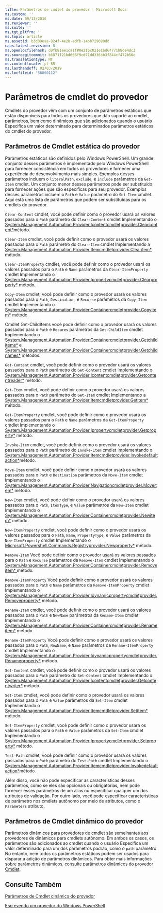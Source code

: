 ```yaml
---
title: Parâmetros de cmdlet do provedor | Microsoft Docs
ms.custom: ''
ms.date: 09/13/2016
ms.reviewer: ''
ms.suite: ''
ms.tgt_pltfrm: ''
ms.topic: article
ms.assetid: b3d09eaa-924f-4e2b-adfb-14bb729090dd
caps.latest.revision: 8
ms.openlocfilehash: d0fb81ee1ca1f80e216c021e1bd64771b8de4dc3
ms.sourcegitcommit: b6871f21bd666f9cd71dd336bb3f844cf472b56c
ms.translationtype: MT
ms.contentlocale: pt-BR
ms.lasthandoff: 02/03/2019
ms.locfileid: "56860112"
---
```

# <a name="provider-cmdlet-parameters"></a>Parâmetros de cmdlet do provedor

Cmdlets do provedor vêm com um conjunto de parâmetros estáticos que estão disponíveis para todos os provedores que dão suporte ao cmdlet, parâmetros, bem como dinâmicos que são adicionados quando o usuário Especifica um valor determinado para determinados parâmetros estáticos do cmdlet do provedor.

## <a name="provider-cmdlet-static-parameters"></a>Parâmetros de Cmdlet estática do provedor

Parâmetros estáticos são definidos pelo Windows PowerShell. Um grande conjunto desses parâmetros é implementado pelo Windows PowerShell para fornecer consistência em todos os provedores e fornecer uma experiência de desenvolvimento mais simples. Exemplos desses parâmetros incluem o `literalPath`, `exclude`, e `include` parâmetros da `Get-Item` cmdlet. Um conjunto menor desses parâmetros pode ser substituído para fornecer ações que são específicas para seu provedor. Exemplos desses parâmetros incluem o `Path` e `Value` parâmetro do `Set-Item` cmdlet. Aqui está uma lista de parâmetros que podem ser substituídas para os cmdlets do provedor.

`Clear-Content` cmdlet, você pode definir como o provedor usará os valores passados para o `Path` parâmetro do `Clear-Content` cmdlet Implementando o [System.Management.Automation.Provider.Icontentcmdletprovider.Clearcontent*](/dotnet/api/System.Management.Automation.Provider.IContentCmdletProvider.ClearContent)método.

`Clear-Item` cmdlet, você pode definir como o provedor usará os valores passados para o `Path` parâmetro do `Clear-Item` cmdlet Implementando a [System.Management.Automation.Provider.Itemcmdletprovider.Clearitem*](/dotnet/api/System.Management.Automation.Provider.ItemCmdletProvider.ClearItem) método.

`Clear-ItemProperty` cmdlet, você pode definir como o provedor usará os valores passados para o `Path` e `Name` parâmetros da `Clear-ItemProperty` cmdlet Implementando o [ System.Management.Automation.Provider.Ipropertycmdletprovider.Clearproperty*](/dotnet/api/System.Management.Automation.Provider.IPropertyCmdletProvider.ClearProperty) método.

`Copy-Item` cmdlet, você pode definir como o provedor usará os valores passados para o `Path`, `Destination`, e `Recurse` parâmetros da `Copy-Item` cmdlet Implementando o [ System.Management.Automation.Provider.Containercmdletprovider.Copyitem*](/dotnet/api/System.Management.Automation.Provider.ContainerCmdletProvider.CopyItem) método.

Cmdlet Get-ChildItems você pode definir como o provedor usará os valores passados para o `Path` e `Recures` parâmetros da `Get-ChildItem` cmdlet Implementando o [ System.Management.Automation.Provider.Containercmdletprovider.Getchilditems*](/dotnet/api/System.Management.Automation.Provider.ContainerCmdletProvider.GetChildItems) e [System.Management.Automation.Provider.Containercmdletprovider.Getchildnames*](/dotnet/api/System.Management.Automation.Provider.ContainerCmdletProvider.GetChildNames) métodos.

`Get-Content` cmdlet, você pode definir como o provedor usará os valores passados para o `Path` parâmetro do `Get-Content` cmdlet Implementando o [System.Management.Automation.Provider.Icontentcmdletprovider.Getcontentreader*](/dotnet/api/System.Management.Automation.Provider.IContentCmdletProvider.GetContentReader) método.

`Get-Item` cmdlet, você pode definir como o provedor usará os valores passados para o `Path` parâmetro do `Get-Item` cmdlet Implementando a [System.Management.Automation.Provider.Itemcmdletprovider.Getitem*](/dotnet/api/System.Management.Automation.Provider.ItemCmdletProvider.GetItem) método.

`Get-ItemProperty` cmdlet, você pode definir como o provedor usará os valores passados para o `Path` e `Name` parâmetros da `Get-ItemProperty` cmdlet Implementando o [ System.Management.Automation.Provider.Ipropertycmdletprovider.Getproperty*](/dotnet/api/System.Management.Automation.Provider.IPropertyCmdletProvider.GetProperty) método.

`Invoke-Item` cmdlet, você pode definir como o provedor usará os valores passados para o `Path` parâmetro do `Invoke-Item` cmdlet Implementando o [System.Management.Automation.Provider.Itemcmdletprovider.Invokedefaultaction*](/dotnet/api/System.Management.Automation.Provider.ItemCmdletProvider.InvokeDefaultAction)método.

`Move-Item` cmdlet, você pode definir como o provedor usará os valores passados para o `Path` e `Destination` parâmetros da `Move-Item` cmdlet Implementando o [ System.Management.Automation.Provider.Navigationcmdletprovider.Moveitem*](/dotnet/api/System.Management.Automation.Provider.NavigationCmdletProvider.MoveItem) método.

`New-Item` cmdlet, você pode definir como o provedor usará os valores passados para o `Path`, `ItemType`, e `Value` parâmetros da `New-Item` cmdlet Implementando o [ System.Management.Automation.Provider.Containercmdletprovider.Newitem*](/dotnet/api/System.Management.Automation.Provider.ContainerCmdletProvider.NewItem) método.

`New-ItemProperty` cmdlet, você pode definir como o provedor usará os valores passados para o `Path`, `Name`, `PropertyType`, e `Value` parâmetros da `New-ItemProperty` cmdlet Implementando o [ Microsoft.Powershell.Commands.Registryprovider.Newproperty*](/dotnet/api/Microsoft.PowerShell.Commands.RegistryProvider.NewProperty) método.

`Remove-Item` Você pode definir como o provedor usará os valores passados para o `Path` e `Recurse` parâmetros da `Remove-Item` cmdlet Implementando o [System.Management.Automation.Provider.Containercmdletprovider.Removeitem* ](/dotnet/api/System.Management.Automation.Provider.ContainerCmdletProvider.RemoveItem) método.

`Remove-ItemProperty` Você pode definir como o provedor usará os valores passados para o `Path` e `Name` parâmetros da `Remove-ItemProperty` cmdlet Implementando o [ System.Management.Automation.Provider.Idynamicpropertycmdletprovider.Removeproperty*](/dotnet/api/System.Management.Automation.Provider.IDynamicPropertyCmdletProvider.RemoveProperty) método.

`Rename-Item` cmdlet, você pode definir como o provedor usará os valores passados para o `Path` e `NewName` parâmetros da `Rename-Item` cmdlet Implementando o [ System.Management.Automation.Provider.Containercmdletprovider.Renameitem*](/dotnet/api/System.Management.Automation.Provider.ContainerCmdletProvider.RenameItem) método.

`Rename-ItemProperty` Você pode definir como o provedor usará os valores passados para o `Path`, `NewName`, e `Name` parâmetros da `Rename-ItemProperty` cmdlet Implementando o [ System.Management.Automation.Provider.Idynamicpropertycmdletprovider.Renameproperty*](/dotnet/api/System.Management.Automation.Provider.IDynamicPropertyCmdletProvider.RenameProperty) método.

`Set-Content` cmdlet, você pode definir como o provedor usará os valores passados para o `Path` parâmetro do `Set-Content` cmdlet Implementando o [System.Management.Automation.Provider.Icontentcmdletprovider.Getcontentwriter*](/dotnet/api/System.Management.Automation.Provider.IContentCmdletProvider.GetContentWriter) método.

`Set-Item` cmdlet, você pode definir como o provedor usará os valores passados para o `Path` e `Value` parâmetros da `Set-Item` cmdlet Implementando o [System.Management.Automation.Provider.Itemcmdletprovider.Setitem* ](/dotnet/api/System.Management.Automation.Provider.ItemCmdletProvider.SetItem) método.

`Set-ItemProperty` cmdlet, você pode definir como o provedor usará os valores passados para o `Path` e `Value` parâmetros da `Set-Item` cmdlet Implementando o [ System.Management.Automation.Provider.Ipropertycmdletprovider.Setproperty*](/dotnet/api/System.Management.Automation.Provider.IPropertyCmdletProvider.SetProperty) método.

`Test-Path` cmdlet, você pode definir como o provedor usará os valores passados para o `Path` parâmetro do `Test-Path` cmdlet Implementando o [System.Management.Automation.Provider.Itemcmdletprovider.Invokedefaultaction*](/dotnet/api/System.Management.Automation.Provider.ItemCmdletProvider.InvokeDefaultAction)método.

Além disso, você não pode especificar as características desses parâmetros, como se eles são opcionais ou obrigatórias, nem pode fornecer esses parâmetros de um alias ou especificar qualquer um dos atributos de validação. Por outro lado, você pode especificar características de parâmetro nos cmdlets autônomo por meio de atributos, como o `Parameters` atributo.

## <a name="provider-cmdlet-dynamic-parameters"></a>Parâmetros de Cmdlet dinâmico do provedor

Parâmetros dinâmicos para provedores de cmdlet são semelhantes aos provedores de dinâmicos para cmdlets autônomo. Em ambos os casos, os parâmetros são adicionados ao cmdlet quando o usuário Especifica um valor determinado para um dos parâmetros padrão, como o `path` parâmetro. No entanto, nem todos os parâmetros estáticos podem ser usados para disparar a adição de parâmetros dinâmicos. Para obter mais informações sobre parâmetros dinâmicos, consulte [parâmetros dinâmicos do provedor Cmdlet](./provider-cmdlet-dynamic-parameters.md).

## <a name="see-also"></a>Consulte Também

[Parâmetros de Cmdlet dinâmico do provedor](./provider-cmdlet-dynamic-parameters.md)

[Escrevendo um provedor do Windows PowerShell](./writing-a-windows-powershell-provider.md)